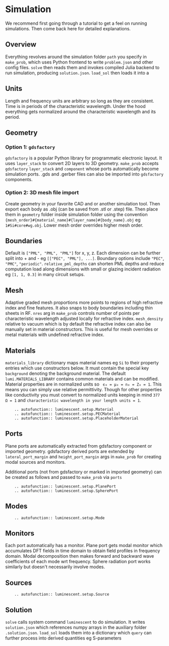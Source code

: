 # Simulation
We recommend first going through a tutorial to get a feel on running simulations. Then come back here for detailed explanations.
## Overview
Everything revolves around the simulation folder `path` you specify in `make_prob`, which uses Python frontend to write `problem.json` and other config files. `solve` then reads them and invokes compiled Julia backend to run simulation, producing `solution.json`. `load_sol` then loads it into a 
## Units
Length and frequency units are arbitrary so long as they are consistent. Time is in periods of the characteristic wavelength. Under the hood everything gets normalized around the characteristic wavelength and its period. 
## Geometry
### Option 1: `gdsfactory`
`gdsfactory` is a popular Python library for programmatic electronic layout. It uses `layer_stack` to convert 2D layers to 3D geometry. `make_prob` accepts `gdsfactory` `layer_stack` and `component` whose ports automatically become simulation ports. .gds and .gerber files can also be imported into `gdsfactory` components.
### Option 2: 3D mesh file import
Create geometry in your favorite CAD and or another simulation tool. Then export each body as .obj (can be saved from .stl or .step) file. Then place them in `geometry` folder inside simulation folder using the convention `{mesh_order}#{material_name}#{layer_name}#{body_name}.obj` eg `1#Si#core#wg.obj`. Lower mesh order overrides higher mesh order. 
## Boundaries
Default is `["PML", "PML", "PML"]` for x, y, z. Each dimension can be further split into + and - eg `[["PEC", "PML"], ...]`. Boundary options include `"PEC"`, `"PMC"`, `"periodic"`. `relative_pml_depths` can shorten PML depths and reduce computation load along dimensions with small or glazing incident radiation eg `[1, 1, 0.3]` in many circuit setups.
## Mesh
Adaptive graded mesh proportions more points to regions of high refractive index and fine features. It also snaps to body boundaries including thin sheets in RF. `nres` arg in `make_prob` controls number of points per characteristic wavelength adjusted locally for refractive index. `mesh_density` relative to vacuum which is by default the refractive index can also be manually set in material constructors. This is useful for mesh overrides or metal materials with undefined refractive index.
## Materials
`materials_library` dictionary maps material names eg `Si` to their property entries which use constructors below. It must contain the special key `background` denoting the background material. The default `lumi.MATERIALS_LIBRARY` contains common materials and can be modified. Material properties are in normalized units so ` ϵ₀ = μ₀ = n₀ = Z₀ = 1`. This means you can simply use relative permittivity. Though for other properties like conductivity you must convert to normalized units keeping in mind `377 Ω = 1` and `characteristic wavelength in your length units = 1`.
```{eval-rst}
    .. autofunction:: luminescent.setup.Material
    .. autofunction:: luminescent.setup.PECMaterial
    .. autofunction:: luminescent.setup.PlaceholderMaterial
```
## Ports
Plane ports are automatically extracted from gdsfactory component or imported geometry. gdsfactory derived ports are extended by `lateral_port_margin` and `height_port_margin` args in `make_prob` for creating modal sources and monitors. 

Additional ports (not from gdsfactory or marked in imported geometry) can be created as follows and passed to `make_prob` via `ports`
```{eval-rst}
    .. autofunction:: luminescent.setup.PlanePort
    .. autofunction:: luminescent.setup.SpherePort
``` 
## Modes
```{eval-rst}
    .. autofunction:: luminescent.setup.Mode
```
## Monitors
Each port automatically has a monitor. Plane port gets modal monitor which accumulates DFT fields in time domain to obtain field profiles in frequency domain. Modal decomposition then makes forward and backward wave coefficients of each mode wrt frequency. Sphere radiation port works similarly but doesn't necessarily involve modes. 
## Sources
```{eval-rst}
    .. autofunction:: luminescent.setup.Source
```
## Solution
`solve` calls system command `luminescent` to do simulation. It writes `solution.json` which references numpy arrays in the auxiliary folder `.solution.json`. `load_sol` loads them into a dictionary which `query` can further process into derived quantities eg S-parameters 